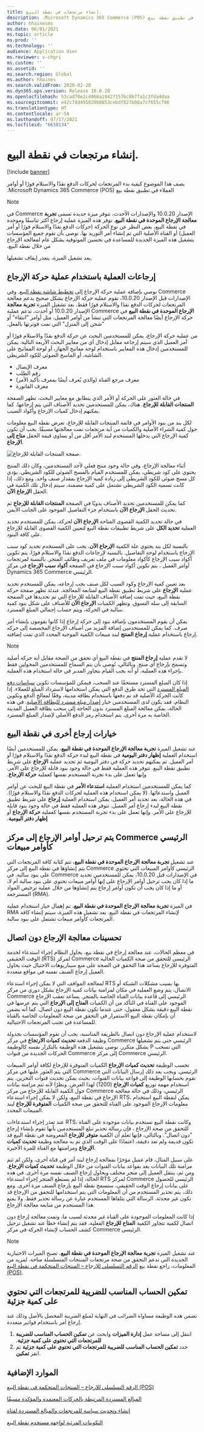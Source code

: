 ```yaml
---
title: إنشاء مرتجعات في نقطة البيع.
description: يصف هذا الموضوع كيفية بدء المرتجعات لحركات الدفع نقدًا والاستلام فورًا‬‬‏‫ أو أوامر العملاء في تطبيق نقطة بيع Microsoft Dynamics 365 Commerce (POS).
author: hhainesms
ms.date: 06/01/2021
ms.topic: article
ms.prod: ''
ms.technology: ''
audience: Application User
ms.reviewer: v-chgri
ms.custom: ''
ms.assetid: ''
ms.search.region: Global
ms.author: hhaines
ms.search.validFrom: 2020-02-20
ms.dyn365.ops.version: Release 10.0.20
ms.openlocfilehash: 53cad70e2c4866a18427157bc8b7fa1c3fda4daa
ms.sourcegitcommit: e42c7dd495829b0853cebdf827b86a7cf655cf86
ms.translationtype: HT
ms.contentlocale: ar-SA
ms.lasthandoff: 07/17/2021
ms.locfileid: "6638134"
---
```

# <a name="create-returns-in-pos"></a>إنشاء مرتجعات في نقطة البيع.

[!include [banner](includes/banner.md)]

يصف هذا الموضوع كيفية بدء المرتجعات لحركات الدفع نقدًا والاستلام فورًا‬‬‏‫ أو أوامر العملاء في تطبيق نقطة بيع Microsoft Dynamics 365 Commerce (POS).

> [!NOTE]
> في Commerce الإصدار 10.0.20 والإصدارات الأحدث، تتوفر ميزة جديدة تسمى **تجربة معالجة الإرجاع الموحدة في نقطة البيع**. توفر هذه الميزة عملية إرجاع أكثر تناسقًا وموحدة في نقطة البيع، بغض النظر عن نوع الحركة (حركات الدفع نقدًا والاستلام فورًا‬‬‏‫ أو أمر العميل) أو القناة الأصلية التي تم إنشاء أمر التوريد بها. نوصي بأن تقوم جميع المؤسسات بتشغيل هذه الميزة الجديدة للمساعدة في تحسين الموثوقية بشكل عام لمعالجة الإرجاع من خلال نقطة البيع.
>
> بعد تشغيل الميزة، يتعذر إيقاف تشغيلها.

## <a name="process-returns-by-using-the-return-transaction-operation"></a>إرجاعات العملية باستخدام عملية حركة الإرجاع

نوصي بإضافة عملية حركة الإرجاع إلى [تخطيط شاشة نقطة البيع](pos-screen-layouts.md). وفي Commerce الإصدارات قبل الإصدار 10.0.20، تقوم عملية حركة الإرجاع بشكل صحيح بدعم معالجة المرتجعات لحركات الدفع نقدًا والاستلام فورًا فقط. بعد تشغيل الميزة **تجربة معالجة الإرجاع الموحدة في نقطة البيع‬‏‫** في Commerce الإصدار 10.0.20 أو أحدث، تدعم عملية حركة الإرجاع أيضًا معالجة المرتجعات التي تنشأ من أوامر العميل، مثل أوامر "انتقاء" أو "شحن إلى المنزل" التي تمت فوترتها بالفعل.

من عملية حركة الإرجاع، يمكن للمستخدمين البحث عن حركة الدفع نقدًا والاستلام فورًا أو أمر العميل الذي سيتم إرجاعه مقابل إدخال أي من معايير البحث الأربعة التالية. يمكن للمستخدمين إدخال هذه المعايير باستخدام لوحة مفاتيح الجهاز، أو لوحة المفاتيح على الشاشة، أو الماسح الضوئي للكود الشريطي.

- معرف الإيصال
- رقم الطلب
- معرف مرجع القناة (والذي يُعرف أيضًا بمعرف تأكيد الأمر)
- معرف الفاتورة

في حالة العثور على الحركة أو الأمر الذي يتطابق مع معايير البحث، تظهر الصفحة **المنتجات القابلة للإرجاع**. هناك، يمكن للمستخدمين تحديد الأصناف التي يتم إرجاعها. كما يمكنهم إدخال كميات الإرجاع وأكواد السبب.

لكل بند من بنود الأوامر في قائمة المنتجات القابلة للإرجاع، تعرض نقطة البيع معلومات حول كمية الشراء الأصلية والكميات من أية مرتجعات تمت معالجتها مسبقًا. يجب أن تكون كمية الإرجاع التي يدخلها المستخدم لبند الأمر أقل من أو يساوي قيمة الحقل **متاح إلى الإرجاع**.

![صفحة المنتجات القابلة للإرجاع.](media/returnslist.png)

أثناء معالجة الإرجاع، وفي حالة وجود منتج فعلي لأحد المستخدمين، وكان ذلك المنتج يحتوي على كود شريطي، يمكن للمستخدم القيام بالمسح الضوئي للكود الشريطي. يؤدي كل مسح ضوئي للكود الشريطي إلى زيادة كمية الإرجاع بمقدار صنف واحد. ومع ذلك، إذا كانت تسمية الكود الشريطي تشتمل على كمية مضمنة، سيتم إدخال تلك الكمية في الحقل **الإرجاع الآن**.

كما يمكن للمستخدمين تحديد الأصناف يدويًا في الصفحة **المنتجات القابلة للإرجاع** ثم تحديث الحقل **الإرجاع الآن** باستخدام جزء التفاصيل الموجود على الجانب الأيمن.

في حالة تحديد الكمية القصوى المتاحة **الإرجاع الآن** لحركة، يمكن للمستخدم تحديد العملية **تحديد الكل** على شريط تطبيقات نقطة البيع لتعيين الكمية القصوى القابلة للإرجاع على كافة البنود.

بالنسبة لكل بند يحتوي علة الكمية **الإرجاع الآن**، يجب على المستخدم تحديد كود سبب الإرجاع باستخدام لوحة التفاصيل. بالنسبة لإرجاعات الدفع نقدًا والاستلام فورًا، يتم تكوين أكواد سبب الإرجاع كأكواد معلومات في ملف تعريف وظائف المتجر. بالنسبة لمرتجعات أوامر العميل ، يتم تكوين أكواد سبب الإرجاع في الصفحة **أكواد سبب الإرجاع** في مركز Dynamics 365 Commerce الرئيسي.

بعد تعيين كمية الإرجاع وكود السبب لكل صنف يجب إرجاعه، يمكن للمستخدم تحديد عملية **الإرجاع** على شريط تطبيق نقطة البيع لمتابعة المعالجة. عندئذ تظهر صفحة حركة نقطة البيع، حيث تمت إضافة الأصناف القابلة للإرجاع التي تم تحديدها في الصفحة السابقة إلى سله التسوق. وتظهر الكميات **الإرجاع الآن** للأصناف على شكل بنود كمية سالبة في الحركة، ويتم حساب إجمالي المبلغ المسترد.

يمكن أن يقوم المستخدمون بإضافة بنود إلى حركة إرجاع إذا كانوا يقومون بإنشاء أمر صرف. كما يمكن للمستخدمين إضافة المزيد من أصناف الإرجاع المخصصة إلى حركه إرجاع باستخدام عملية **إرجاع المنتج** لبند مبيعات الكمية الموجبة المحدد الذي تمت إضافته.

> [!NOTE]
> لا تقدم عملية **إرجاع المنتج** في نقطة البيع أي تحقق من الصحة مقابل أية حركة أصلية وتسمح بإرجاع أي منتج. وبالتالي، نُوصي بأن يتم السماح للمستخدمين المخولين فقط بإجراء هذه العملية، أو أنه يجب القيام بتجاوز المدير في حالة استخدام هذه العملية.

إذا كان المبلغ المسترد مستحقًا عند السحب، فيمكن للمؤسسات تكوين [سياسات دفع المبلغ المسترد](refund_policy_returns.md) التي تحد طرق الدفع التي يمكن استخدامها لاسترداد المبلغ للعملاء. إذا كانت الحركة الأصلية قد تم دفعها باستخدام بطاقة مدينة، وفقًا لمعالج الدفع وتكوين النظام، فقد يكون لدى المستخدمين خيار [إصدار مبلغ مسترد للبطاقة الأصلية](dev-itpro/linked-refunds.md). في هذه الحالة، يمكن معالجة المبلغ المسترد بدون الحاجة إلى سحب بطاقة العميل المدينة الخاصة به مرة أخرى. يتم استخدام رمز الدفع الأصلي لإصدار المبلغ المسترد.

## <a name="other-return-options-in-pos"></a>خيارات إرجاع أخرى في نقطة البيع

عند تشغيل الميزة **تجربة معالجة الإرجاع الموحدة في نقطة البيع**، يمكن للمستخدمين أيضًا استخدام العملية **إظهار دفتر اليومية** في نقطة البيع لبدء حركة الدفع نقدًا والاستلام فورًا‬‬‏‫ أو أمر العميل. ثم يمكنهم تحديد حركة في دفتر اليومية ثم تحديد عملية **الإرجاع** علي شريط تطبيق نقطة البيع. تتوفر هذه العملية فقط في حالة وجود بنود قابلة للإرجاع على الأمر. وإنها تعمل على بدء تجربة المستخدم نفسها كعملية **حركة الإرجاع**.

كما يمكن للمستخدمين استخدام العملية **استدعاء الأمر** في نقطة البيع للبحث عن أوامر العميل واستدعائها. (لا يمكن استخدام هذه العملية لحركات الدفع نقدًا والاستلام فورًا‬‬‏‫). في هذه الحالة، بعد تحديد أمر العميل، يمكن استخدام العملية **إرجاع** على شريط تطبيق نقطة البيع لبدء إرجاع أمر العميل. تتوفر هذه العملية فقط في حالة وجود بنود قابلة للإرجاع على الأمر. وإنها تعمل على بدء تجربة المستخدم نفسها كعملية **حركة الإرجاع** أو **إظهار دفتر اليومية**.

## <a name="return-orders-are-posted-to-commerce-headquarters-as-sales-orders"></a>يتم ترحيل أوامر الإرجاع إلى مركز Commerce الرئيسي كأوامر مبيعات 

عند تشغيل **تجربة معالجة الإرجاع الموحدة في نقطة البيع**، تتم كتابة كافة المرتجعات التي يتم إنشاؤها في نقطة البيع إلى مركز Commerce الرئيسي كأوامر المبيعات التي تحتوي على بنود سالبة. في Commerce في الإصدارات قبل 10.0.20، يمكن للمستخدمين تحديد ما إذا كان يجب ترحيل أوامر الإرجاع على إنها أوامر مبيعات تحتوي على بنود سالبة أم لا، أو ما إذا كان يجب أن تكون أوامر إرجاع يتم إنشاؤها من خلال عملية ترخيص المواد المسترجعة (RMA). 

في الميزة **تجربة معالجة الإرجاع الموحدة في نقطة البيع**، تم إهمال خيار استخدام عملية RMA لإنشاء المرتجعات في نقطة البيع. بعد تشغيل هذه الميزة، سيتم إنشاء كافة المرتجعات كأوامر مبيعات تشتمل على بنود سالبة.

## <a name="offline-return-processing-improvements"></a>تحسينات معالجة الإرجاع دون اتصال

في معظم الحالات، عند معالجة إرجاع في نقطة بيع، يحاول النظام إجراء استدعاء لخدمة الوقت الحقيقي (RTS) لمركز Commerce الرئيسي للتحقق من صحة الكميات الحالية المتوفرة للإرجاع يساعد هذا التحقق في الصحة على منع سيناريوهات الاحتيال حيث يحاول العميل إرجاع الصنف نفسه في مواقع متعددة.

لمعالجة المواقف التي لا يمكن إجراء استدعاء RTS بها بسبب مشكلات الشبكة أو الاتصال، يتم وضع العملية في مكان لمزامنة بيانات كمية الإرجاع بشكل دوري من مركز Commerce الرئيسي إلى قاعدة بيانات القناة الخاصة بالمتجر. يساعد تعقب الإرجاع الموجود على القناة في التأكد من أن الكميات **المتاح إلى الإرجاع** التي يتم عرضها في نقطة البيع دقيقة بشكل معقول، حتى عندما تكون نقطة البيع دون اتصال. كما أنه يضمن أن بإمكان نقطة البيع الاستمرار في التحقق من صحة المعلومات الخاصة بالقناة للمساعدة في تجنب المرتجعات الاحتيالية.

لاستخدام عملية الإرجاع دون اتصال بالطريقة المناسبة، يجب أن تقوم المؤسسات بجدولة وظيفة الدفعة **تحديث كميات الارتجاع** في مركز Commerce الرئيسي حتى يتم تشغيلها بشكل متكرر. نوصي بتشغيل هذه الوظيفة بالتكرار نفسه كالوظيفة P التي تسحب الحركات الجديدة من قنوات Commerce إلى مركز Commerce الرئيسي.

تحسب الوظيفة **تحديث كميات الإرجاع** الكميات المتوفرة للإرجاع لكافة أوامر المبيعات التي يتم العثور عليها في مركز Commerce الرئيسي. ويجب بعد ذلك إرسال البيانات التي تقوم بحسابها الوظيفة إلى قواعد بيانات القنوات، بحيث يمكن تحديث قنوات التخزين. يتم استخدام مهمة توزيع **كميات الإرجاع** (1200) لهذا الغرض. ونظرًا لأنه تتم مزامنة بيانات حول الكمية القابلة للإرجاع من مركز Commerce الرئيسي، وذلك في حالة معالجة الإرجاع في نقطة البيع، ولكن لا يمكن إجراء استدعاء RTS، يمكن لنقطة البيع استخدام معلومات الإرجاع الموجود على القناة للتحقق من صحة الكميات **المتوفرة للإرجاع** لبند المبيعات المحدد.

عند تعذر إجراء استدعاءات RTS، وكانت نقطة البيع تستخدم بيانات موجودة على القناة للتحقق من صحة الإرجاع ، فإن رسالة تحذير تبلغ المستخدمين بأنها تقوم بإنشاء إرجاع "دون اتصال". وبالتالي، فإنها تعلم أن الكمية **متوفر للإرجاع** المعروضة في نقطة البيع قد تكون قديمة ولم تعد دقيقة، اعتمادًا على الوقت الذي تم به معالجة وظيفة **تحديث كميات الإرجاع** ومزامنتها مع القناة للمرة الأخيرة.

على سبيل المثال، قام عميل مؤخرًا بمعالجة إرجاع لبند أمر في قناة أخرى، ولكن لم تتم مزامنة تلك البيانات بعد بقواعد بيانات القنوات من خلال الوظيفة **تحديث كميات الإرجاع**. ومن ثم، ينتقل العميل إلى متجر مختلف ويحاول إرجاع الصنف نفسه مرة أخرى. في هذه الحالة، إذا لم يستطع المتجر إجراء استدعاء RTS لمركز Commerce الرئيسي للحصول على بيانات إرجاع الوقت الحقيقي، ستسمح نقطة البيع بإرجاع الصنف مرة أخرى. ومع ذلك، يتم تحذير المستخدم من أن المعلومات التي يتم استخدامها للتحقق من الإرجاع قد تكون غير محدثة. الرسالة التي يتلقاها المستخدم عبارة عن رسالة تحذير فقط. ولا يمنع هذا المستخدم من متابعة معالجة الإرجاع.

إذا كانت المعلومات الموجودة على القناة غير محدثة لسبب ما، وتمت معالجة إرجاع دون اتصال لكمية تتجاوز الكمية **المتاح للإرجاع** الفعلية، فقد يتم إنشاء خطأ عند تشغيل ترحيل كشف الحساب لإنشاء الحركة في مركز Commerce الرئيسي.

> [!NOTE]
> عند تشغيل الميزة **تجربة معالجة الإرجاع الموحدة في نقطة البيع**، تصبح الميزات الاختيارية الجديدة التي تدعم التحقق من صحة مرتجعات المنتجات المتسلسلة متاحة. لمزيد من المعلومات، راجع نقطة بيع [الرقم التسلسلي للإرجاع – المنتجات المتحكمة في نقطة البيع (POS)](POS-serial-returns.md).

## <a name="enable-proper-tax-calculation-for-returns-with-partial-quantity"></a>تمكين الحساب المناسب للضريبة للمرتجعات التي تحتوي على كمية جزئية

تضمن هذه الوظيفة مساواة الضرائب في النهاية لمبلغ الضريبة المحصل بالأصل وذلك عند إرجاع أمر باستخدام فواتير متعددة.
1.  انتقل إلى مساحة عمل **إدارة الميزات** وابحث عن **‏‫‏‫تمكين الحساب المناسب للضريبة للمرتجعات التي تحتوي على كمية جزئية‬**.
2.  حدد **تمكين الحساب المناسب للضريبة للمرتجعات التي تحتوي على كمية جزئية** ثم انقر **تمكين**.


## <a name="additional-resources"></a>الموارد الإضافية

[الرقم التسلسلي للإرجاع – المنتجات المتحكمة في نقطة البيع (POS)](POS-serial-returns.md)

[المبالغ المستردة المرتبطة بالحركات المعتمدة والمؤكدة مسبقًا](dev-itpro/linked-refunds.md)

[إنشاء وتحديث سياسة للمرتجعات والمبالغ المستردة لقناة](refund_policy_returns.md)

[التكوينات المرئية لواجهة مستخدم نقطة البيع](pos-screen-layouts.md)

